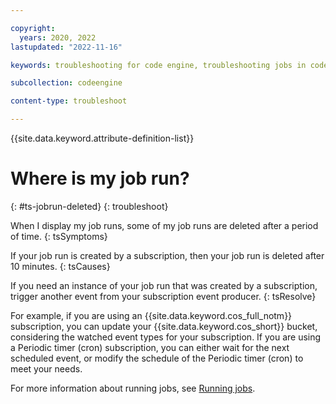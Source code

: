 ```yaml
---

copyright:
  years: 2020, 2022
lastupdated: "2022-11-16"

keywords: troubleshooting for code engine, troubleshooting jobs in code engine, troubleshooting batch jobs in code engine, job run troubleshooting in code engine, job troubleshooting in code engine, job, job run

subcollection: codeengine

content-type: troubleshoot

---
```


{{site.data.keyword.attribute-definition-list}}

# Where is my job run?  
{: #ts-jobrun-deleted}
{: troubleshoot}

When I display my job runs, some of my job runs are deleted after a period of time.
{: tsSymptoms}

If your job run is created by a subscription, then your job run is deleted after 10 minutes. 
{: tsCauses}

If you need an instance of your job run that was created by a subscription, trigger another event from your subscription event producer.
{: tsResolve}

For example, if you are using an {{site.data.keyword.cos_full_notm}} subscription, you can update your {{site.data.keyword.cos_short}} bucket, considering the watched event types for your subscription. If you are using a Periodic timer (cron) subscription, you can either wait for the next scheduled event, or modify the schedule of the Periodic timer (cron) to meet your needs.

For more information about running jobs, see [Running jobs](/docs/codeengine?topic=codeengine-job-plan).



